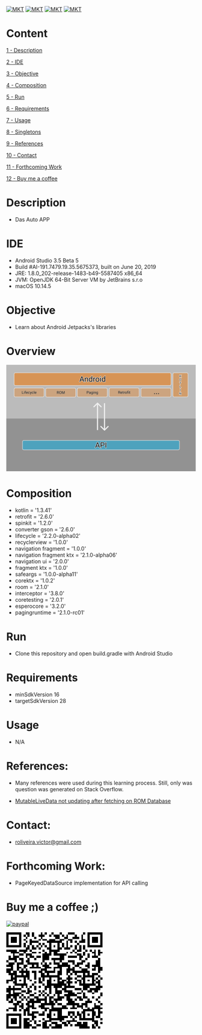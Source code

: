 [![MKT](https://img.shields.io/badge/version-v1.0.0-blue.svg)](https://img.shields.io/badge/version-v1.0.0-blue.svg)
[![MKT](https://img.shields.io/badge/language-Kotlin-orange.svg)](https://img.shields.io/badge/language-Kotlin-orange.svg)
[![MKT](https://img.shields.io/badge/platform-Android-lightgrey.svg)](https://img.shields.io/badge/platform-Android-lightgrey.svg)
[![MKT](https://img.shields.io/badge/license-Copyleft-red.svg)](./LICENSE)

# Content

[1 - Description](#description)

[2 - IDE](#ide)

[3 - Objective](#objective)

[4 - Composition](#composition)

[5 - Run](#run)

[6 - Requirements](#requirements)

[7 - Usage](#usage)

[8 - Singletons](#singletons)

[9 - References](#references)

[10 - Contact](#contact)

[11 - Forthcoming Work](#forthcoming-work)

[12 - Buy me a coffee](#buy-me-a-coffee-)

# Description

-   Das Auto APP

# IDE

- Android Studio 3.5 Beta 5
- Build #AI-191.7479.19.35.5675373, built on June 20, 2019
- JRE: 1.8.0_202-release-1483-b49-5587405 x86_64
- JVM: OpenJDK 64-Bit Server VM by JetBrains s.r.o
- macOS 10.14.5

# Objective

  - Learn about Android Jetpacks's libraries

# Overview

![architecture.png](assets/architecture.png)

# Composition

  - kotlin = '1.3.41'
  - retrofit = '2.6.0'
  - spinkit = '1.2.0'
  - converter gson = '2.6.0'
  - lifecycle = '2.2.0-alpha02'
  - recyclerview = '1.0.0'
  - navigation fragment = '1.0.0'
  - navigation fragment ktx = '2.1.0-alpha06'
  - navigation ui = '2.0.0'
  - fragment ktx = '1.0.0'
  - safeargs = '1.0.0-alpha11'
  - corektx = '1.0.2'
  - room = '2.1.0'
  - interceptor = '3.8.0'
  - coretesting = '2.0.1'
  - esperocore = '3.2.0'
  - pagingruntime = '2.1.0-rc01'

# Run

  -   Clone this repository and open build.gradle with Android Studio

# Requirements

  - minSdkVersion 16
  - targetSdkVersion 28

# Usage

  - N/A

#   References:

  - Many references were used during this learning process. Still, only was question was generated on Stack Overflow.

  - [MutableLiveData not updating after fetching on ROM Database](https://stackoverflow.com/questions/57132940/mutablelivedata-wont-trigger-loadafter-to-fetch-from-android-rom-using-pagedlis)

#   Contact:

- roliveira.victor@gmail.com

#   Forthcoming Work:

- PageKeyedDataSource implementation for API calling

#   Buy me a coffee ;)

[![paypal](https://www.paypalobjects.com/en_US/i/btn/btn_donateCC_LG.gif)](https://www.paypal.com/cgi-bin/webscr?cmd=_donations&business=5VY87PA2ETA6A&item_name=Buy+me+a+coffe+%3B%29&currency_code=USD&source=url)


![qr.png](assets/qr.png)